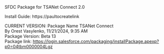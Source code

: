 SFDC Package for TSANet Connect 2.0

Install Guide:  https://paultocreatelink

CURRENT VERSION:
Package Name	TSANet Connect	<br>
By	Orest Vasylenko,   11/21/2024, 9:35 AM<br>
Package Version: Beta 13<br>
Package link: https://login.salesforce.com/packaging/installPackage.apexp?p0=04tbm0000004Lgz
